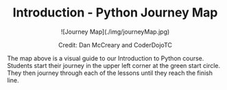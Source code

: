 
# <center>Introduction - Python Journey Map</center>

<center>![Journey Map](./img/journeyMap.jpg)

Credit: Dan McCreary and CoderDojoTC</center>

The map above is a visual guide to our Introduction to Python course. Students start their journey in the upper left corner at the green start circle. They then journey through each of the lessons until they reach the finish line. 